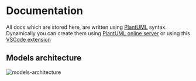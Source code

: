 # Documentation

All docs which are stored here, are written using [PlantUML](https://plantuml.com) syntax. Dynamically you can create them using [PlantUML online server](https://www.plantuml.com/plantuml/uml/SyfFKj2rKt3CoKnELR1Io4ZDoSa70000) or using this [VSCode extension](https://marketplace.visualstudio.com/items?itemName=Mebrahtom.plantumlpreviewer)

## Models architecture

![models-architecture](http://www.plantuml.com/plantuml/proxy?cache=no&src=https://raw.githubusercontent.com/async-devil/coffee-e-shop/master/docs/database.puml)
